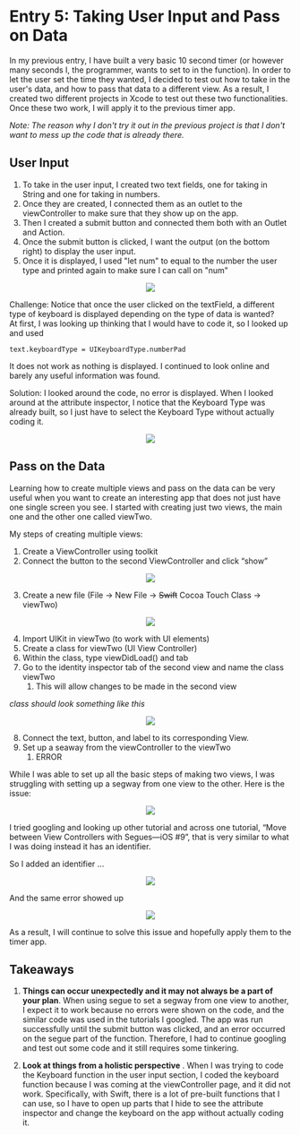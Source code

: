 # Entry 5: Taking User Input and Pass on Data
In my previous entry, I have built a very basic 10 second timer (or however many seconds I, the programmer, wants to set to in the function). In order to let the user set the time they wanted, I decided to test out how to take in the user's data, and how to pass that data to a different view. As a result, I created two different projects in Xcode to test out these two functionalities. Once these two work, I will apply it to the previous timer app. 

_Note: The reason why I don't try it out in the previous project is that I don't want to mess up the code that is already there._  

## User Input
1. To take in the user input, I created two text fields, one for taking in String and one for taking in numbers.  
2. Once they are created, I connected them as an outlet to the viewController to make sure that they show up on the app.  
3. Then I created a submit button and connected them both with an Outlet and Action. 
4. Once the submit button is clicked, I want the output (on the bottom right) to display the user input. 
5. Once it is displayed, I used "let num" to equal to the number the user type and printed again to make sure I can call on "num"  

<p align="center">
    <img src = "https://github.com/xiurongy3506/swift_independent_study/blob/master/img/user_input.gif?raw=true"/>
</p>  

Challenge: Notice that once the user clicked on the textField, a different type of keyboard is displayed depending on the type of data is wanted?  
At first, I was looking up thinking that I would have to code it, so I looked up and used 
```
text.keyboardType = UIKeyboardType.numberPad
```
It does not work as nothing is displayed. I continued to look online and barely any useful information was found. 

Solution: I looked around the code, no error is displayed. When I looked around at the attribute inspector, I notice that the Keyboard Type was already built, so I just have to select the Keyboard Type without actually coding it. 
<p align="center">
    <img src = "https://raw.githubusercontent.com/xiurongy3506/swift_independent_study/master/img/numberPad.png"/>
</p>  

## Pass on the Data  
Learning how to create multiple views and pass on the data can be very useful when you want to create an interesting app that does not just have one single screen you see. I started with creating just two views, the main one and the other one called viewTwo. 

My steps of creating multiple views:  
1. Create a ViewController using toolkit
2. Connect the button to the second ViewController and click “show”  

<p align="center">
    <img src = "https://raw.githubusercontent.com/xiurongy3506/swift_independent_study/master/img/show.png"/>
</p>  

3. Create a new file (File -> New File -> ~~Swift~~ Cocoa Touch Class -> viewTwo)  

<p align="center">
    <img src = "https://raw.githubusercontent.com/xiurongy3506/swift_independent_study/master/img/viewTwo.png"/>
</p>  
  
4. Import UIKit in viewTwo (to work with UI elements)
5. Create a class for viewTwo (UI View Controller)
6. Within the class, type viewDidLoad() and tab
7. Go to the identity inspector tab of the second view and name the class viewTwo 
    1. This will allow changes to be made in the second view

_class should look something like this_
<p align="center">
    <img src = "https://raw.githubusercontent.com/xiurongy3506/swift_independent_study/master/img/setupClass.png"/>
</p>   

8. Connect the text, button, and label to its corresponding View.  
9. Set up a seaway from the viewController to the viewTwo
    1. ERROR  


While I was able to set up all the basic steps of making two views, I was struggling with setting up a segway from one view to the other. Here is the issue:     

<p align="center">
    <img src = "https://github.com/xiurongy3506/swift_independent_study/blob/master/img/pass_on_data.gif?raw=true"/>
</p>     

I tried googling and looking up other tutorial and across one tutorial, “Move between View Controllers with Segues—iOS #9”,  that is very similar to what I was doing instead it has an identifier. 

So I added an identifier ...
<p align="center">
    <img src = "https://raw.githubusercontent.com/xiurongy3506/swift_independent_study/master/img/identifier.png"/>
</p>    

And the same error showed up  
<p align="center">
    <img src = "https://raw.githubusercontent.com/xiurongy3506/swift_independent_study/master/img/fail.png"/>
</p>      

As a result, I will continue to solve this issue and hopefully apply them to the timer app.  
## Takeaways
1. **Things can occur unexpectedly and it may not always be a part of your plan**. When using segue to set a segway from one view to another, I expect it to work because no errors were shown on the code, and the similar code was used in the tutorials I googled. The app was run successfully until the submit button was clicked, and an error occurred on the segue part of the function. Therefore, I had to continue googling and test out some code and it still requires some tinkering. 

2. **Look at things from a holistic perspective** . When I was trying to code the Keyboard function in the user input section, I coded the keyboard function because I was coming at the viewController page, and it did not work. Specifically, with Swift, there is a lot of pre-built functions that I can use, so I have to open up parts that I hide to see the attribute inspector and change the keyboard on the app without actually coding it. 




